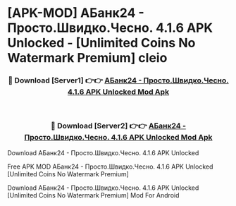 # [APK-MOD] АБанк24 - Просто.Швидко.Чесно. 4.1.6 APK Unlocked - [Unlimited Coins No Watermark Premium] cleio



<div align="center">
<h3>🔴 Download [Server1] 👉👉 <a href="https://momento.my/?title=АБанк24_-_Просто.Швидко.Чесно._4.1.6_APK_Unlocked">АБанк24 - Просто.Швидко.Чесно. 4.1.6 APK Unlocked Mod Apk</a></h3><br>

<h3>🔴 Download [Server2] 👉👉 <a href="https://momento.my/?title=АБанк24_-_Просто.Швидко.Чесно._4.1.6_APK_Unlocked">АБанк24 - Просто.Швидко.Чесно. 4.1.6 APK Unlocked Mod Apk</a></h3>
</div>



Download АБанк24 - Просто.Швидко.Чесно. 4.1.6 APK Unlocked 

Free APK MOD АБанк24 - Просто.Швидко.Чесно. 4.1.6 APK Unlocked [Unlimited Coins No Watermark Premium]

Download АБанк24 - Просто.Швидко.Чесно. 4.1.6 APK Unlocked [Unlimited Coins No Watermark Premium] Mod For Android
